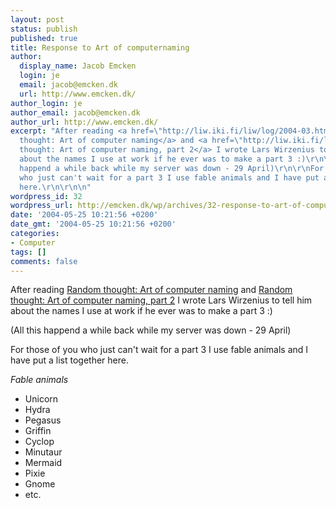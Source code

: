 ```yaml
---
layout: post
status: publish
published: true
title: Response to Art of computernaming
author:
  display_name: Jacob Emcken
  login: je
  email: jacob@emcken.dk
  url: http://www.emcken.dk/
author_login: je
author_email: jacob@emcken.dk
author_url: http://www.emcken.dk/
excerpt: "After reading <a href=\"http://liw.iki.fi/liw/log/2004-03.html#20040329c\">Random
  thought: Art of computer naming</a> and <a href=\"http://liw.iki.fi/liw/log/2004-04.html#20040425d\">Random
  thought: Art of computer naming, part 2</a> I wrote Lars Wirzenius to tell him
  about the names I use at work if he ever was to make a part 3 :)\r\n\r\n(All this
  happend a while back while my server was down - 29 April)\r\n\r\nFor those of you
  who just can't wait for a part 3 I use fable animals and I have put a list together
  here.\r\n\r\n\n"
wordpress_id: 32
wordpress_url: http://emcken.dk/wp/archives/32-response-to-art-of-computernaming.html
date: '2004-05-25 10:21:56 +0200'
date_gmt: '2004-05-25 10:21:56 +0200'
categories:
- Computer
tags: []
comments: false
---
```

After reading <a href="http://liw.iki.fi/liw/log/2004-03.html#20040329c">Random thought: Art of computer naming</a> and <a href="http://liw.iki.fi/liw/log/2004-04.html#20040425d">Random thought: Art of computer naming, part 2</a> I wrote Lars Wirzenius to tell him about the names I use at work if he ever was to make a part 3 :)

(All this happend a while back while my server was down - 29 April)

For those of you who just can't wait for a part 3 I use fable animals and I have put a list together here.

<a id="more"></a><a id="more-32"></a>
*Fable animals*

<ul>
<li>Unicorn</li>
<li>Hydra</li>
<li>Pegasus</li>
<li>Griffin</li>
<li>Cyclop</li>
<li>Minutaur</li>
<li>Mermaid</li>
<li>Pixie</li>
<li>Gnome</li>
<li>etc.</li></ul>

